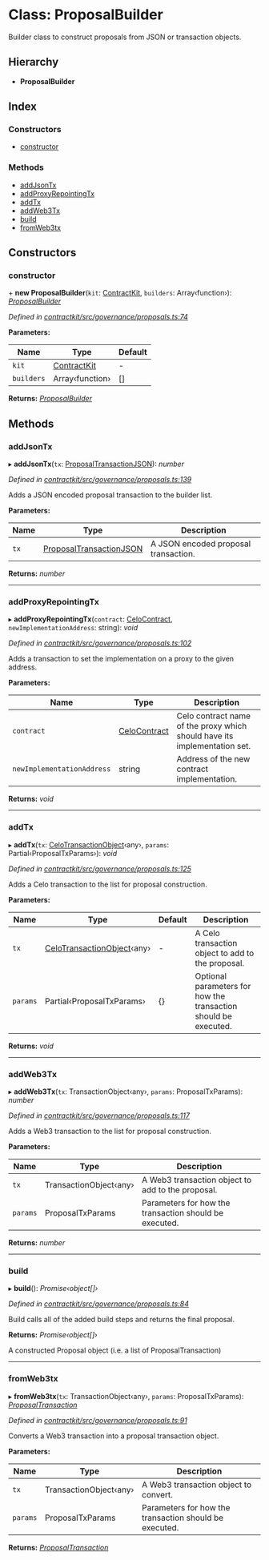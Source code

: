 # Class: ProposalBuilder

Builder class to construct proposals from JSON or transaction objects.

## Hierarchy

* **ProposalBuilder**

## Index

### Constructors

* [constructor](_contractkit_src_governance_proposals_.proposalbuilder.md#constructor)

### Methods

* [addJsonTx](_contractkit_src_governance_proposals_.proposalbuilder.md#addjsontx)
* [addProxyRepointingTx](_contractkit_src_governance_proposals_.proposalbuilder.md#addproxyrepointingtx)
* [addTx](_contractkit_src_governance_proposals_.proposalbuilder.md#addtx)
* [addWeb3Tx](_contractkit_src_governance_proposals_.proposalbuilder.md#addweb3tx)
* [build](_contractkit_src_governance_proposals_.proposalbuilder.md#build)
* [fromWeb3tx](_contractkit_src_governance_proposals_.proposalbuilder.md#fromweb3tx)

## Constructors

###  constructor

\+ **new ProposalBuilder**(`kit`: [ContractKit](_contractkit_src_kit_.contractkit.md), `builders`: Array‹function›): *[ProposalBuilder](_contractkit_src_governance_proposals_.proposalbuilder.md)*

*Defined in [contractkit/src/governance/proposals.ts:74](https://github.com/celo-org/celo-monorepo/blob/master/packages/contractkit/src/governance/proposals.ts#L74)*

**Parameters:**

Name | Type | Default |
------ | ------ | ------ |
`kit` | [ContractKit](_contractkit_src_kit_.contractkit.md) | - |
`builders` | Array‹function› | [] |

**Returns:** *[ProposalBuilder](_contractkit_src_governance_proposals_.proposalbuilder.md)*

## Methods

###  addJsonTx

▸ **addJsonTx**(`tx`: [ProposalTransactionJSON](../interfaces/_contractkit_src_governance_proposals_.proposaltransactionjson.md)): *number*

*Defined in [contractkit/src/governance/proposals.ts:139](https://github.com/celo-org/celo-monorepo/blob/master/packages/contractkit/src/governance/proposals.ts#L139)*

Adds a JSON encoded proposal transaction to the builder list.

**Parameters:**

Name | Type | Description |
------ | ------ | ------ |
`tx` | [ProposalTransactionJSON](../interfaces/_contractkit_src_governance_proposals_.proposaltransactionjson.md) | A JSON encoded proposal transaction.  |

**Returns:** *number*

___

###  addProxyRepointingTx

▸ **addProxyRepointingTx**(`contract`: [CeloContract](../enums/_contractkit_src_base_.celocontract.md), `newImplementationAddress`: string): *void*

*Defined in [contractkit/src/governance/proposals.ts:102](https://github.com/celo-org/celo-monorepo/blob/master/packages/contractkit/src/governance/proposals.ts#L102)*

Adds a transaction to set the implementation on a proxy to the given address.

**Parameters:**

Name | Type | Description |
------ | ------ | ------ |
`contract` | [CeloContract](../enums/_contractkit_src_base_.celocontract.md) | Celo contract name of the proxy which should have its implementation set. |
`newImplementationAddress` | string | Address of the new contract implementation.  |

**Returns:** *void*

___

###  addTx

▸ **addTx**(`tx`: [CeloTransactionObject](_contractkit_src_wrappers_basewrapper_.celotransactionobject.md)‹any›, `params`: Partial‹ProposalTxParams›): *void*

*Defined in [contractkit/src/governance/proposals.ts:125](https://github.com/celo-org/celo-monorepo/blob/master/packages/contractkit/src/governance/proposals.ts#L125)*

Adds a Celo transaction to the list for proposal construction.

**Parameters:**

Name | Type | Default | Description |
------ | ------ | ------ | ------ |
`tx` | [CeloTransactionObject](_contractkit_src_wrappers_basewrapper_.celotransactionobject.md)‹any› | - | A Celo transaction object to add to the proposal. |
`params` | Partial‹ProposalTxParams› | {} | Optional parameters for how the transaction should be executed.  |

**Returns:** *void*

___

###  addWeb3Tx

▸ **addWeb3Tx**(`tx`: TransactionObject‹any›, `params`: ProposalTxParams): *number*

*Defined in [contractkit/src/governance/proposals.ts:117](https://github.com/celo-org/celo-monorepo/blob/master/packages/contractkit/src/governance/proposals.ts#L117)*

Adds a Web3 transaction to the list for proposal construction.

**Parameters:**

Name | Type | Description |
------ | ------ | ------ |
`tx` | TransactionObject‹any› | A Web3 transaction object to add to the proposal. |
`params` | ProposalTxParams | Parameters for how the transaction should be executed.  |

**Returns:** *number*

___

###  build

▸ **build**(): *Promise‹object[]›*

*Defined in [contractkit/src/governance/proposals.ts:84](https://github.com/celo-org/celo-monorepo/blob/master/packages/contractkit/src/governance/proposals.ts#L84)*

Build calls all of the added build steps and returns the final proposal.

**Returns:** *Promise‹object[]›*

A constructed Proposal object (i.e. a list of ProposalTransaction)

___

###  fromWeb3tx

▸ **fromWeb3tx**(`tx`: TransactionObject‹any›, `params`: ProposalTxParams): *[ProposalTransaction](../modules/_contractkit_src_wrappers_governance_.md#proposaltransaction)*

*Defined in [contractkit/src/governance/proposals.ts:91](https://github.com/celo-org/celo-monorepo/blob/master/packages/contractkit/src/governance/proposals.ts#L91)*

Converts a Web3 transaction into a proposal transaction object.

**Parameters:**

Name | Type | Description |
------ | ------ | ------ |
`tx` | TransactionObject‹any› | A Web3 transaction object to convert. |
`params` | ProposalTxParams | Parameters for how the transaction should be executed.  |

**Returns:** *[ProposalTransaction](../modules/_contractkit_src_wrappers_governance_.md#proposaltransaction)*
